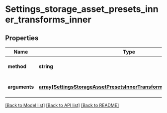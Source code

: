 # Settings_storage_asset_presets_inner_transforms_inner

## Properties
Name | Type | Description | Notes
------------ | ------------- | ------------- | -------------
**method** | **string** |  | [optional] [default to null]
**arguments** | [**array[SettingsStorageAssetPresetsInnerTransformsInnerArgumentsInner]**](SettingsStorageAssetPresetsInnerTransformsInnerArgumentsInner.md) |  | [optional] [default to null]

[[Back to Model list]](../README.md#documentation-for-models) [[Back to API list]](../README.md#documentation-for-api-endpoints) [[Back to README]](../README.md)



